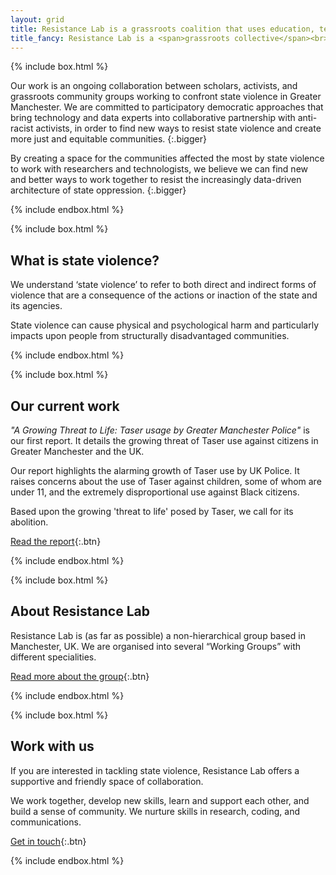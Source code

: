 ```yaml
---
layout: grid
title: Resistance Lab is a grassroots coalition that uses education, technology and research to find new ways to resist state violence.
title_fancy: Resistance Lab is a <span>grassroots collective</span><br> that uses <span>education, technology and research</span><br> to find new ways to <span>resist state violence.</span>
---
```


<!-- Introduction -->

{% include box.html %}

Our work is an ongoing collaboration between scholars, activists, and grassroots community groups working to confront state violence in Greater Manchester. We are committed to participatory democratic approaches that bring technology and data experts into collaborative partnership with anti-racist activists, in order to find new ways to resist state violence and create more just and equitable communities.
{:.bigger}

By creating a space for the communities affected the most by state violence to work with researchers and technologists, we believe we can find new and better ways to work together to resist the increasingly data-driven architecture of state oppression.
{:.bigger}

{% include endbox.html %}

<!-- What is state violence? -->

{% include box.html %}

## What is state violence?

We understand ‘state violence’ to refer to both direct and indirect forms of violence that are a consequence of the actions or inaction of the state and its agencies.

State violence can cause physical and psychological harm and particularly impacts upon people from structurally disadvantaged communities.

{% include endbox.html %}

<!-- Current campaigns -->

{% include box.html %}

## Our current work

_"A Growing Threat to Life: Taser usage by Greater Manchester Police"_ is our first report. It details the growing threat of Taser use against citizens in Greater Manchester and the UK.

Our report highlights the alarming growth of Taser use by UK Police. It raises concerns about the use of Taser against children, some of whom are under 11, and the extremely disproportional use against Black citizens.

Based upon the growing 'threat to life' posed by Taser, we call for its abolition.  

[Read the report](/our-work/taser-report){:.btn}

{% include endbox.html %}

<!-- About the group -->

{% include box.html %}

## About Resistance Lab

Resistance Lab is (as far as possible) a non-hierarchical group based in Manchester, UK. We are organised into several “Working Groups” with different specialities.

[Read more about the group](/about-us/){:.btn}

{% include endbox.html %}

<!-- Can we help? -->

{% include box.html %}

## Work with us

If you are interested in tackling state violence, Resistance Lab offers a supportive and friendly space of collaboration.

We work together, develop new skills, learn and support each other, and build a sense of community. We nurture skills in research, coding, and communications.

[Get in touch](/contact){:.btn}

{% include endbox.html %}
